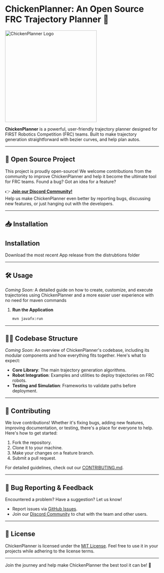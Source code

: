 # ChickenPlanner: An Open Source FRC Trajectory Planner 🐔

<img src="src/main/resources/AppIcon.ico" alt="ChickenPlanner Logo" width="300">

**ChickenPlanner** is a powerful, user-friendly trajectory planner designed for FIRST Robotics Competition (FRC) teams. Built to make trajectory generation straightforward with bezier curves, and help plan autos.

---

## 🚀 **Open Source Project**

This project is proudly open-source! We welcome contributions from the community to improve ChickenPlanner and help it become the ultimate tool for FRC teams. Found a bug? Got an idea for a feature?  

👉 **[Join our Discord Community!](https://discord.gg/Gg8XQRPKdx)**  
Help us make ChickenPlanner even better by reporting bugs, discussing new features, or just hanging out with the developers.

---

## 📥 Installation

## Installation
Download the most recent App release from the distrubtions folder
    
---

## 🛠️ Usage

*Coming Soon:* A detailed guide on how to create, customize, and execute trajectories using ChickenPlanner and a more easier user experience with no need for maven commands
1. **Run the Application**
    ```bash
    mvn javafx:run
    ```
---

## 🧑‍💻 Codebase Structure

*Coming Soon:* An overview of ChickenPlanner's codebase, including its modular components and how everything fits together. Here's what to expect:  
- **Core Library**: The main trajectory generation algorithms. 
- **Robot Integration**: Examples and utilities to deploy trajectories on FRC robots.  
- **Testing and Simulation**: Frameworks to validate paths before deployment.

---

## 📝 Contributing

We love contributions! Whether it's fixing bugs, adding new features, improving documentation, or testing, there's a place for everyone to help. Here's how to get started:  
1. Fork the repository.  
2. Clone it to your machine.  
3. Make your changes on a feature branch.  
4. Submit a pull request.  

For detailed guidelines, check out our [CONTRIBUTING.md](CONTRIBUTING.md).  

---

## 🐛 Bug Reporting & Feedback

Encountered a problem? Have a suggestion? Let us know!  
- Report issues via [GitHub Issues](https://github.com/Team3082/ChickenPlanner/issues).  
- Join our [Discord Community](https://discord.gg/Gg8XQRPKdx) to chat with the team and other users.

---

## 📜 License

ChickenPlanner is licensed under the [MIT License](LICENSE). Feel free to use it in your projects while adhering to the license terms.

---

Join the journey and help make ChickenPlanner the best tool it can be! 🐔

